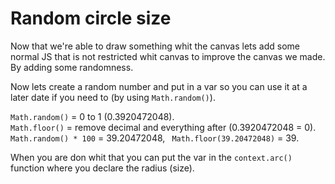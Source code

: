 # Random circle size

Now that we're able to draw something whit the canvas lets add some normal JS that is not restricted whit canvas to improve the canvas we made. By adding some randomness.

Now lets create a random number and put in a var so you can use it at a later date if you need to (by using `Math.random()`).

`Math.random()` = 0 to 1 (0.3920472048).<br/>
`Math.floor()` = remove decimal and everything after (0.3920472048 = 0).<br/>
`Math.random() * 100` = 39.20472048, ` Math.floor(39.20472048)` = 39.

When you are don whit that you can put the var in the `context.arc()` function where you declare the radius (size).
